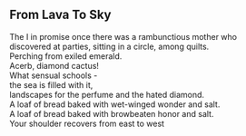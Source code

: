 From Lava To Sky
----------------
The I in promise once there was a rambunctious mother who  
discovered at parties, sitting in a circle, among quilts.  
Perching from exiled emerald.  
Acerb, diamond cactus!  
What sensual schools -  
the sea is filled with it,  
landscapes for the perfume and the hated diamond.  
A loaf of bread baked with wet-winged wonder and salt.  
A loaf of bread baked with browbeaten honor and salt.  
Your shoulder recovers from east to west  
